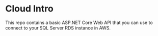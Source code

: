 # Cloud Intro

This repo contains a basic ASP.NET Core Web API that you can use to connect to your SQL Server RDS instance in AWS.
